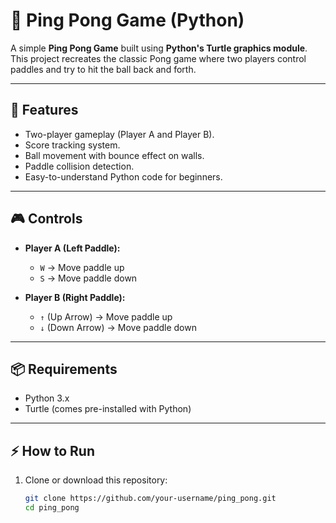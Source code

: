 # 🏓 Ping Pong Game (Python)

A simple **Ping Pong Game** built using **Python's Turtle graphics module**.  
This project recreates the classic Pong game where two players control paddles and try to hit the ball back and forth.

---

## 🚀 Features
- Two-player gameplay (Player A and Player B).
- Score tracking system.
- Ball movement with bounce effect on walls.
- Paddle collision detection.
- Easy-to-understand Python code for beginners.

---

## 🎮 Controls
- **Player A (Left Paddle):**
  - `W` → Move paddle up  
  - `S` → Move paddle down  

- **Player B (Right Paddle):**
  - `↑` (Up Arrow) → Move paddle up  
  - `↓` (Down Arrow) → Move paddle down  

---

## 📦 Requirements
- Python 3.x  
- Turtle (comes pre-installed with Python)

---

## ⚡ How to Run
1. Clone or download this repository:  
   ```bash
   git clone https://github.com/your-username/ping_pong.git
   cd ping_pong
